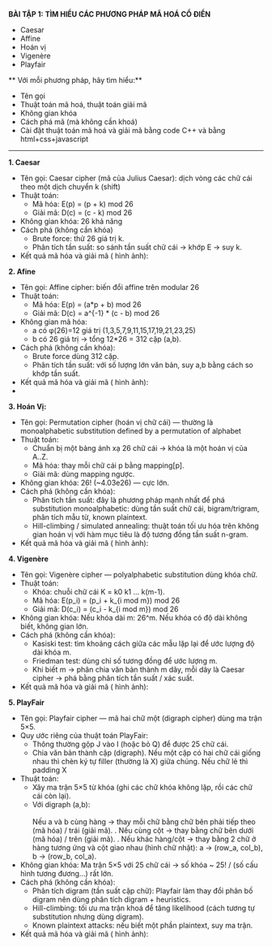 **BÀI TẬP 1:**
**TÌM HIỂU CÁC PHƯƠNG PHÁP MÃ HOÁ CỔ ĐIỂN**
- Caesar
- Affine
- Hoán vị
- Vigenère
- Playfair
  
**  Với mỗi phương pháp, hãy tìm hiểu:**
- Tên gọi
- Thuật toán mã hoá, thuật toán giải mã
- Không gian khóa
- Cách phá mã (mà không cần khoá)
- Cài đặt thuật toán mã hoá và giải mã bằng code C++ và bằng html+css+javascript

-------------------------------------------------------------------------------------------------------------
**1. Caesar**
  - Tên gọi: Caesar cipher (mã của Julius Caesar): dịch vòng các chữ cái theo một dịch chuyển k (shift)
  - Thuật toán:
      + Mã hóa: E(p) = (p + k) mod 26
      + Giải mã: D(c) = (c - k) mod 26
  - Không gian khóa: 26 khả năng
  - Cách phá (không cần khóa)
      + Brute force: thử 26 giá trị k.
      + Phân tích tần suất: so sánh tần suất chữ cái -> khớp E -> suy k.
  - Kết quả mã hóa và giải mã ( hình ảnh):

**2. Afine**
  - Tên gọi: Affine cipher: biến đổi affine trên modular 26
  - Thuật toán:
      + Mã hóa: E(p) = (a*p + b) mod 26
      + Giải mã: D(c) = a^{-1} * (c - b) mod 26
  - Không gian mã hóa:
      + a có φ(26)=12 giá trị (1,3,5,7,9,11,15,17,19,21,23,25)
      + b có 26 giá trị → tổng 12*26 = 312 cặp (a,b).
  - Cách phá (không cần khóa):
      + Brute force dùng 312 cặp.
      + Phân tích tần suất: với số lượng lớn văn bản, suy a,b bằng cách so khớp tần suất.
  - Kết quả mã hóa và giải mã ( hình ảnh):
  - 
**3. Hoán Vị:**
  - Tên gọi: Permutation cipher (hoán vị chữ cái) — thường là monoalphabetic substitution defined by a permutation of alphabet
  - Thuật toán:
      + Chuẩn bị một bảng ánh xạ 26 chữ cái → khóa là một hoán vị của A..Z.
      + Mã hóa: thay mỗi chữ cái p bằng mapping[p].
      + Giải mã: dùng mapping ngược.
  - Không gian khóa: 26! (~4.03e26) — cực lớn.
  - Cách phá (không cần khóa):
      + Phân tích tần suất: đây là phương pháp mạnh nhất để phá substitution monoalphabetic: dùng tần suất chữ cái, bigram/trigram, phân tích mẫu từ, known plaintext.
      + Hill-climbing / simulated annealing: thuật toán tối ưu hóa trên không gian hoán vị với hàm mục tiêu là độ tương đồng tần suất n-gram.
  - Kết quả mã hóa và giải mã ( hình ảnh):

**4. Vigenère**
  - Tên gọi: Vigenère cipher — polyalphabetic substitution dùng khóa chữ.
  - Thuật toán:
      + Khóa: chuỗi chữ cái K = k0 k1 ... k(m-1).
      + Mã hóa: E(p_i) = (p_i + k_{i mod m}) mod 26
      + Giải mã: D(c_i) = (c_i - k_{i mod m}) mod 26
  - Không gian khóa: Nếu khóa dài m: 26^m. Nếu khóa có độ dài không biết, không gian lớn.
  - Cách phá (không cần khóa):
    + Kasiski test: tìm khoảng cách giữa các mẫu lặp lại để ước lượng độ dài khóa m.
    + Friedman test: dùng chỉ số tương đồng để ước lượng m.
    + Khi biết m → phân chia văn bản thành m dãy, mỗi dãy là Caesar cipher → phá bằng phân tích tần suất / xác suất.
  - Kết quả mã hóa và giải mã ( hình ảnh):
    
**5. PlayFair**
  - Tên gọi: Playfair cipher — mã hai chữ một (digraph cipher) dùng ma trận 5×5.
  - Quy ước riêng của thuật toán PlayFair:
      + Thông thường gộp J vào I (hoặc bỏ Q) để được 25 chữ cái.
      + Chia văn bản thành cặp (digraph). Nếu một cặp có hai chữ cái giống nhau thì chèn ký tự filler (thường là X) giữa chúng. Nếu chữ lẻ thì padding X
  - Thuật toán:
      + Xây ma trận 5×5 từ khóa (ghi các chữ khóa không lặp, rồi các chữ cái còn lại).
      + Với digraph (a,b):  
            <br>Nếu a và b cùng hàng → thay mỗi chữ bằng chữ bên phải tiếp theo (mã hóa) / trái (giải mã).
      . Nếu cùng cột → thay bằng chữ bên dưới (mã hóa) / trên (giải mã).
      . Nếu khác hàng/cột → thay bằng 2 chữ ở hàng tương ứng và cột giao nhau (hình chữ nhật): a -> (row_a, col_b), b -> (row_b, col_a).
  - Không gian khóa: Ma trận 5×5 với 25 chữ cái → số khóa ~ 25! / (số cấu hình tương đương...) rất lớn.
  - Cách phá (không cần khóa):
      + Phân tích digram (tần suất cặp chữ): Playfair làm thay đổi phân bố digram nên dùng phân tích digram + heuristics.
      + Hill-climbing: tối ưu ma trận khoá để tăng likelihood (cách tương tự substitution nhưng dùng digram).
      + Known plaintext attacks: nếu biết một phần plaintext, suy ma trận.
  - Kết quả mã hóa và giải mã ( hình ảnh):
